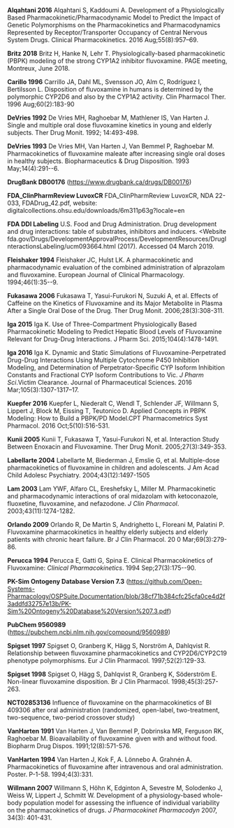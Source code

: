 **Alqahtani 2016** Alqahtani S, Kaddoumi A. Development of a Physiologically Based Pharmacokinetic/Pharmacodynamic Model to Predict the Impact of Genetic Polymorphisms on the Pharmacokinetics and Pharmacodynamics Represented by Receptor/Transporter Occupancy of Central Nervous System Drugs. Clinical Pharmacokinetics. 2016 Aug;55(8):957–69.

**Britz 2018** Britz H, Hanke N, Lehr T. Physiologically-based pharmacokinetic (PBPK) modeling of the strong CYP1A2 inhibitor fluvoxamine. PAGE meeting, Montreux, June 2018.

**Carillo 1996** Carrillo JA, Dahl ML, Svensson JO, Alm C, Rodríguez I, Bertilsson L.
Disposition of fluvoxamine in humans is determined by the polymorphic
CYP2D6 and also by the CYP1A2 activity. Clin Pharmacol Ther. 1996
Aug;60(2):183-90  

**DeVries 1992** De Vries MH, Raghoebar M, Mathlener IS, Van Harten J. Single and multiple oral dose fluvoxamine kinetics in young and elderly subjects. Ther Drug Monit. 1992; 14:493-498.

**DeVries 1993** De Vries MH, Van Harten J, Van Bemmel P, Raghoebar M. Pharmacokinetics of fluvoxamine maleate after increasing single oral doses in healthy subjects. Biopharmaceutics & Drug Disposition. 1993 May;14(4):291--6.

**DrugBank DB00176** (https://www.drugbank.ca/drugs/DB00176)

**FDA_ClinPharmReview LuvoxCR** FDA\_ClinPharmReview LuvoxCR, NDA 22-033, FDADrug\_42.pdf, website: digitalcollections.ohsu.edu/downloads/6m311p63g?locale=en

**FDA DDI Labeling** U.S. Food and Drug Administration. Drug development and drug interactions: table of substrates, inhibitors and inducers. \<Website fda.gov/Drugs/DevelopmentApprovalProcess/DevelopmentResources/DrugInteractionsLabeling/ucm093664.html (2017). Accessed 04 March 2019.

**Fleishaker 1994** Fleishaker JC, Hulst LK. A pharmacokinetic and pharmacodynamic evaluation of the combined administration of alprazolam and fluvoxamine. European Journal of Clinical Pharmacology. 1994;46(1):35--9.

**Fukasawa 2006** Fukasawa T, Yasui-Furukori N, Suzuki A, et al. Effects of Caffeine on the Kinetics of Fluvoxamine and its Major Metabolite in Plasma After a Single Oral Dose of the Drug. Ther Drug Monit. 2006;28(3):308-311.

**Iga 2015** Iga K. Use of Three-Compartment Physiologically Based Pharmacokinetic Modeling to Predict Hepatic Blood Levels of Fluvoxamine Relevant for Drug-Drug Interactions. J Pharm Sci. 2015;104(4):1478-1491.

**Iga 2016** Iga K. Dynamic and Static Simulations of Fluvoxamine-Perpetrated Drug-Drug Interactions Using Multiple Cytochrome P450 Inhibition Modeling, and Determination of Perpetrator-Specific CYP Isoform Inhibition Constants and Fractional CYP Isoform Contributions to Vic. *J Pharm Sci*.Victim Clearance. Journal of Pharmaceutical Sciences. 2016 Mar;105(3):1307-1317–17.

**Kuepfer 2016** Kuepfer L, Niederalt C, Wendl T, Schlender JF, Willmann S, Lippert J, Block M, Eissing T, Teutonico D. Applied Concepts in PBPK Modeling: How to Build a PBPK/PD Model.CPT Pharmacometrics Syst Pharmacol. 2016 Oct;5(10):516-531.

**Kunii 2005** Kunii T, Fukasawa T, Yasui-Furukori N, et al. Interaction Study Between Enoxacin and Fluvoxamine. Ther Drug Monit. 2005;27(3):349-353.

**Labellarte 2004** Labellarte M, Biederman J, Emslie G, et al. Multiple-dose pharmacokinetics of fluvoxamine in children and adolescents. J Am Acad Child Adolesc Psychiatry. 2004;43(12):1497-1505

**Lam 2003** Lam YWF, Alfaro CL, Ereshefsky L, Miller M. Pharmacokinetic and pharmacodynamic interactions of oral midazolam with ketoconazole, fluoxetine, fluvoxamine, and nefazodone. *J Clin Pharmacol*. 2003;43(11):1274-1282.

**Orlando 2009** Orlando R, De Martin S, Andrighetto L, Floreani M, Palatini P. Fluvoxamine pharmacokinetics in healthy elderly subjects and elderly patients with chronic heart failure. Br J Clin Pharmacol. 20 0 Mar;69(3):279-86.

**Perucca 1994** Perucca E, Gatti G, Spina E. Clinical Pharmacokinetics of Fluvoxamine: *Clinical Pharmacokinetics*. 1994 Sep;27(3):175--90.

**PK-Sim Ontogeny Database Version 7.3** (https://github.com/Open-Systems-Pharmacology/OSPSuite.Documentation/blob/38cf71b384cfc25cfa0ce4d2f3addfd32757e13b/PK-Sim%20Ontogeny%20Database%20Version%207.3.pdf)

**PubChem 9560989** (https://pubchem.ncbi.nlm.nih.gov/compound/9560989)

**Spigset 1997** Spigset O, Granberg K, Hägg S, Norström A, Dahlqvist R. Relationship between fluvoxamine pharmacokinetics and CYP2D6/CYP2C19 phenotype polymorphisms. Eur J Clin Pharmacol. 1997;52(2):129-33.

**Spigset 1998** Spigset O, Hägg S, Dahlqvist R, Granberg K, Söderström E. Non-linear fluvoxamine disposition. Br J Clin Pharmacol. 1998;45(3):257-263.

**NCT02853136** Influence of fluvoxamine on the pharmacokinetics of BI 409306 after oral administration (randomized, open-label, two-treatment, two-sequence, two-period crossover study)

**VanHarten 1991** Van Harten J, Van Bemmel P, Dobrinska MR, Ferguson RK, Raghoebar M. Bioavailability of fluvoxamine given with and without food. Biopharm Drug Dispos. 1991;12(8):571-576.

**VanHarten 1994** Van Harten J, Kok F, A. Lönnebo A. Grahnén A. Pharmacokinetics of fluvoxamine after intravenous and oral administration. Poster. P-1-58. 1994;4(3):331.

**Willmann 2007** Willmann S, Höhn K, Edginton A, Sevestre M, Solodenko J, Weiss W, Lippert J, Schmitt W. Development of a physiology-based whole-body population model for assessing the influence of individual variability on the pharmacokinetics of drugs. *J Pharmacokinet Pharmacodyn* 2007, 34(3): 401-431.
